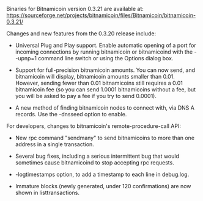 Binaries for Bitnamicoin version 0.3.21 are available at:
  https://sourceforge.net/projects/bitnamicoin/files/Bitnamicoin/bitnamicoin-0.3.21/

Changes and new features from the 0.3.20 release include:

* Universal Plug and Play support.  Enable automatic opening of a port for incoming connections by running bitnamicoin or bitnamicoind with the - -upnp=1 command line switch or using the Options dialog box.

* Support for full-precision bitnamicoin amounts.  You can now send, and bitnamicoin will display, bitnamicoin amounts smaller than 0.01.  However, sending fewer than 0.01 bitnamicoins still requires a 0.01 bitnamicoin fee (so you can send 1.0001 bitnamicoins without a fee, but you will be asked to pay a fee if you try to send 0.0001).

* A new method of finding bitnamicoin nodes to connect with, via DNS A records. Use the -dnsseed option to enable.

For developers, changes to bitnamicoin's remote-procedure-call API:

* New rpc command "sendmany" to send bitnamicoins to more than one address in a single transaction.

* Several bug fixes, including a serious intermittent bug that would sometimes cause bitnamicoind to stop accepting rpc requests. 

* -logtimestamps option, to add a timestamp to each line in debug.log.

* Immature blocks (newly generated, under 120 confirmations) are now shown in listtransactions.
